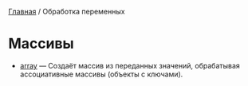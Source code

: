 [Главная](../README.md) / Обработка переменных

# Массивы

-   [array](./array/array.md) &mdash; Создаёт массив из переданных значений, обрабатывая
    ассоциативные массивы (объекты с ключами).
